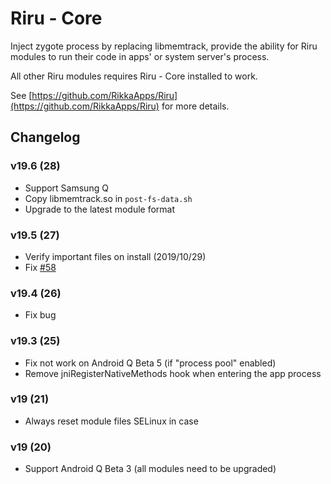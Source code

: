 # Riru - Core

Inject zygote process by replacing libmemtrack, provide the ability for Riru modules to run their code in apps' or system server's process.

All other Riru modules requires Riru - Core installed to work.

See [https://github.com/RikkaApps/Riru](https://github.com/RikkaApps/Riru) for more details.

## Changelog

### v19.6 (28)

- Support Samsung Q
- Copy libmemtrack.so in `post-fs-data.sh`
- Upgrade to the latest module format

### v19.5 (27)

- Verify important files on install (2019/10/29)
- Fix [#58](https://github.com/RikkaApps/Riru/issues/58)

### v19.4 (26)

- Fix bug

### v19.3 (25)

- Fix not work on Android Q Beta 5 (if "process pool" enabled)
- Remove jniRegisterNativeMethods hook when entering the app process

### v19 (21)
  
- Always reset module files SELinux in case

### v19 (20)

- Support Android Q Beta 3 (all modules need to be upgraded)